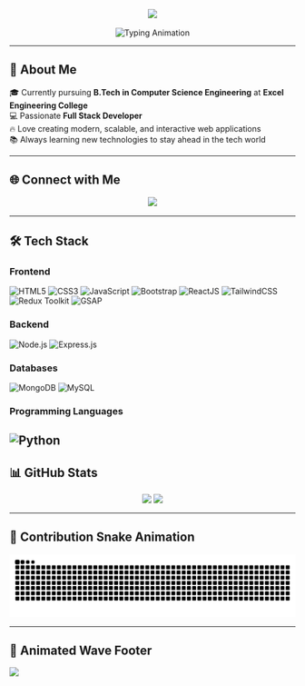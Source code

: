 <!-- Profile README for Aman Kumar -->

<!-- Glassmorphism Gradient Header -->
<p align="center">
  <img src="https://capsule-render.vercel.app/api?type=rect&color=gradient&text=Aman%20Kumar&fontAlign=50&fontSize=40&textBg=true&height=150&animation=fadeIn" />
</p>

<!-- Typing SVG Animation -->
<p align="center">
  <img src="https://readme-typing-svg.demolab.com?font=Fira+Code&size=26&pause=1000&color=FF6EC7&center=true&vCenter=true&width=600&lines=Hi+%F0%9F%91%8B%2C+I'm+Aman+Kumar;React+%7C+Python+%7C+JavaScript;Always+Learning+New+Things!" alt="Typing Animation" />
</p>

---

## 🚀 About Me  
🎓 Currently pursuing **B.Tech in Computer Science Engineering** at **Excel Engineering College**  
💻 Passionate **Full Stack Developer**  
🔥 Love creating modern, scalable, and interactive web applications  
📚 Always learning new technologies to stay ahead in the tech world  

---

## 🌐 Connect with Me

<p align="center">
  <a href="https://www.linkedin.com/in/aman-kumar-4a9876315?utm_source=share&utm_campaign=share_via&utm_content=profile&utm_medium=android_app" target="_blank">
    <img src="https://img.shields.io/badge/LinkedIn-0077b5?style=for-the-badge&logo=linkedin&logoColor=white" />
  </a>
  <!-- Skipped GeeksforGeeks -->
  <!-- Skipped LeetCode -->
  <!-- Skipped HackerRank -->
  <!-- Skipped HackerEarth -->
</p>

---

## 🛠 Tech Stack

### **Frontend**
![HTML5](https://img.shields.io/badge/-HTML5-E34F26?style=for-the-badge&logo=html5&logoColor=white)
![CSS3](https://img.shields.io/badge/-CSS3-1572B6?style=for-the-badge&logo=css3&logoColor=white)
![JavaScript](https://img.shields.io/badge/-JavaScript-F7DF1E?style=for-the-badge&logo=javascript&logoColor=black)
![Bootstrap](https://img.shields.io/badge/-Bootstrap-563D7C?style=for-the-badge&logo=bootstrap&logoColor=white)
![ReactJS](https://img.shields.io/badge/-React-61DAFB?style=for-the-badge&logo=react&logoColor=black)
![TailwindCSS](https://img.shields.io/badge/-TailwindCSS-38B2AC?style=for-the-badge&logo=tailwind-css&logoColor=white)
![Redux Toolkit](https://img.shields.io/badge/-Redux_Toolkit-764ABC?style=for-the-badge&logo=redux&logoColor=white)
![GSAP](https://img.shields.io/badge/-GSAP-88CE02?style=for-the-badge&logo=greensock&logoColor=white)

### **Backend**
![Node.js](https://img.shields.io/badge/-Node.js-339933?style=for-the-badge&logo=node.js&logoColor=white)
![Express.js](https://img.shields.io/badge/-Express.js-000000?style=for-the-badge&logo=express)

### **Databases**
![MongoDB](https://img.shields.io/badge/-MongoDB-47A248?style=for-the-badge&logo=mongodb&logoColor=white)
![MySQL](https://img.shields.io/badge/-MySQL-4479A1?style=for-the-badge&logo=mysql&logoColor=white)

### **Programming Languages**
![Python](https://img.shields.io/badge/-Python-3776AB?style=for-the-badge&logo=python&logoColor=white)
---

## 📊 GitHub Stats  
<p align="center">
  <img src="https://github-readme-stats.vercel.app/api?username=amankumar8084-web&show_icons=true&theme=radical" height="165" />
  <img src="https://github-readme-streak-stats.herokuapp.com/?user=amankumar8084-web&theme=radical" height="165" />
</p>

---

## 🐍 Contribution Snake Animation
<p align="center">
  <picture>
    <source media="(prefers-color-scheme: dark)" srcset="https://raw.githubusercontent.com/amankumar8084-web/amankumar8084-web/output/github-contribution-grid-snake-dark.svg" />
    <source media="(prefers-color-scheme: light)" srcset="https://raw.githubusercontent.com/amankumar8084-web/amankumar8084-web/output/github-contribution-grid-snake.svg" />
    <img alt="github-snake" src="https://raw.githubusercontent.com/amankumar8084-web/amankumar8084-web/output/github-contribution-grid-snake.svg" />
  </picture>
</p>



---

## 🌊 Animated Wave Footer
<img src="https://capsule-render.vercel.app/api?type=waving&color=gradient&height=100&section=footer"/>
